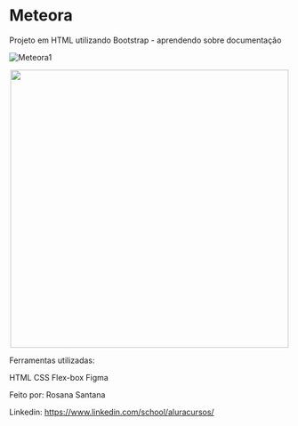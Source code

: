 # Meteora
Projeto em HTML utilizando Bootstrap - aprendendo sobre documentação


![Meteora1](https://github.com/Rosanasantana84/Meteora/assets/111008983/53b51b94-c870-4c42-badf-6760cde078d3)

<div align="center">
<img src="[https://desblogada.files.wordpress.com/2021/05/kaka-cordovil-java-developer-2.gif](https://github.com/Rosanasantana84/Meteora/assets/111008983/53b51b94-c870-4c42-badf-6760cde078d3)" width="500px" />
</div>

Ferramentas utilizadas:

HTML
CSS
Flex-box
Figma

Feito por:
Rosana Santana

Linkedin: https://www.linkedin.com/school/aluracursos/
